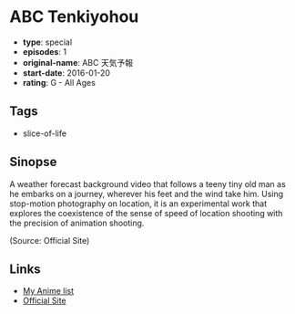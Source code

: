 # ABC Tenkiyohou

-   **type**: special
-   **episodes**: 1
-   **original-name**: ABC 天気予報
-   **start-date**: 2016-01-20
-   **rating**: G - All Ages

## Tags

-   slice-of-life

## Sinopse

A weather forecast background video that follows a teeny tiny old man as he embarks on a journey, wherever his feet and the wind take him. Using stop-motion photography on location, it is an experimental work that explores the coexistence of the sense of speed of location shooting with the precision of animation shooting.

(Source: Official Site)

## Links

-   [My Anime list](https://myanimelist.net/anime/48586/ABC_Tenkiyohou)
-   [Official Site](https://tecarat.jp/works/abc)

